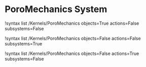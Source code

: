 <!-- MOOSE Documentation Stub: Remove this when content is added. -->

# PoroMechanics System

!syntax list /Kernels/PoroMechanics objects=True actions=False subsystems=False

!syntax list /Kernels/PoroMechanics objects=False actions=False subsystems=True

!syntax list /Kernels/PoroMechanics objects=False actions=True subsystems=False
